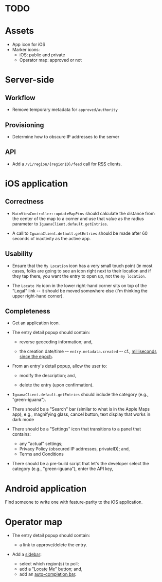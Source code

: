 # TODO

# Assets
- App icon for iOS
- Marker icons:
    - iOS: public and private
    - Operator map: approved or not
    
# Server-side    
## Workflow
- Remove temporary metadata for `approved/authority`
    
## Provisioning
- Determine how to obscure IP addresses to the server
    
## API
- Add a `/v1/region/{regionID}/feed` call for [RSS](https://en.wikipedia.org/wiki/RSS) clients.
    
# iOS application
## Correctness
- `MainViewController::updateMapPins` should calculate the distance from the center of the map to a corner and use that value as the radius parameter to `IguanaClient.default.getEntries`.
    
- A call to `IguanaClient.default.getEntries` should be made after 60 seconds of inactivity as the active app.
    
## Usability
- Ensure that the `My Location` icon has a very small touch point (in most cases, folks are going to see an icon right next to their location and if they tap there, you want the entry to open up, not the `my location`.

- The `Locate Me` icon in the lower right-hand corner sits on top of the "Legal" link --
 it should be moved somewhere else (i'm thinking the upper right-hand corner).

## Completeness
- Get an application icon.
    
- The entry detail popup should contain:
    
    - reverse geocoding information; and,
    
    - the creation date/time -- `entry.metadata.created` -- cf.,
    [milliseconds since the epoch](https://developer.mozilla.org/en-US/docs/Web/JavaScript/Reference/Global_Objects/Date).

- From an entry's detail popup, allow the user to:

    - modify the description; and,

    - delete the entry (upon confirmation).

- `IguanaClient.default.getEntries` should include the category (e.g., "green-iguana").    

- There should be a "Search" bar (similar to what is in the Apple Maps app), e.g., 
      magnifying glass, cancel button, text display that works in dark mode
    
- There should be a "Settings" icon that transitions to a panel that contains:
    
    - any "actual" settings;
    - Privacy Policy (obscured IP addresses, privateID); and,
    - Terms and Conditions
    
- There should be a pre-build script that let's the developer select the
  category (e.g., "green-iguana"), enter the API key,

# Android application
Find someone to write one with feature-parity to the iOS application.

# Operator map
- The entry detail popup should contain:

    - a link to approve/delete the entry.
    
- Add a [sidebar](https://github.com/nickpeihl/leaflet-sidebar-v2/):

    - select which region(s) to poll;
    - add a ["Locate Me" button](https://github.com/domoritz/leaflet-locatecontrol); and,
    - add an [auto-completion bar](https://github.com/utahemre/Leaflet.GeoJSONAutocomplete).
